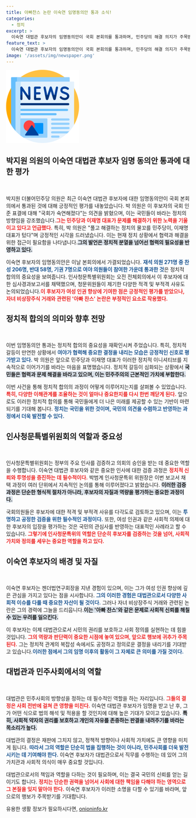 ```yaml
---
title: 아빠찬스 논란 이숙연 임명동의안 통과 소식!
categories:
  - 정치
excerpt: >
  이숙연 대법관 후보자의 임명동의안이 국회 본회의를 통과하며, 민주당의 해결 의지가 주목받고 있다. 박지원 의원은 국민이 바라는 정치라 강조하며, 여야 간 원활한 소통의 중요성을 역설했다.
feature_text: >
  이숙연 대법관 후보자의 임명동의안이 국회 본회의를 통과하며, 민주당의 해결 의지가 주목받고 있다. 박지원 의원은 국민이 바라는 정치라 강조하며, 여야 간 원활한 소통의 중요성을 역설했다.
image: '/assets/img/newspaper.png'
---
```


<p><img src="/assets/img/newspaper.png" alt="kimp 속보" /></p>

<h2 data-ke-size="size26">박지원 의원의 이숙연 대법관 후보자 임명 동의안 통과에 대한 평가</h2>

<p data-ke-size="size16">&nbsp;</p>

<p>박지원 더불어민주당 의원은 최근 이숙연 대법관 후보자에 대한 임명동의안이 국회 본회의에서 통과된 것에 대해 긍정적인 평가를 내놓았습니다. 박 의원은 이 후보자의 국회 인준 표결에 대해 "국회가 숙연해졌다"는 의견을 밝혔으며, 이는 국민들이 바라는 정치의 방향임을 강조했습니다.<b><span style="color: #ee2323;">그는 민주당과 이재명 대표가 문제를 해결하기 위한 노력을 기울이고 있다고 언급했다.</span></b> 특히, 박 의원은 "풀고 해결하는 정치의 물꼬를 민주당이, 이재명 대표가 텄다"며 긍정적인 시각을 드러냈습니다. 이는 현재 정치 상황에서 협력과 해결을 위한 접근이 필요함을 나타냅니다.<b><span style="background-color: #21538527;">그의 발언은 정치적 분열을 넘어선 협력의 필요성을 반영하고 있다.</span></b></p>

<p>이숙연 후보자의 임명동의안은 이날 본회의에서 가결되었습니다. <b><span style="color: #1a5490;">재석 의원 271명 중 찬성 206명, 반대 58명, 기권 7명으로 여야 의원들이 참여한 가운데 통과한 것</span></b>은 정치적 합의의 중요성을 보여줍니다. 인사청문특별위원회는 오전 전체회의에서 이 후보자에 대한 심사경과보고서를 채택했으며, 청문위원들이 제기한 다양한 적격 및 부적격 사유도 논의되었습니다.<b><span style="color: #ee2323;">이 후보자가 여성 인권 향상에 기여한 점은 긍정적인 평가를 받았으나, 자녀 비상장주식 거래와 관련된 '아빠 찬스' 논란은 부정적인 요소로 작용했다.</span></b></p>

<h2 data-ke-size="size26">정치적 합의의 의미와 향후 전망</h2>

<p data-ke-size="size16">&nbsp;</p>

<p>이번 임명동의안 통과는 정치적 합의의 중요성을 재확인시켜 주었습니다. 특히, 정치적 갈등이 만연한 상황에서 <b><span style="color: #1a5490;">여야가 협력해 중요한 결정을 내리는 모습은 긍정적인 신호로 평가받고 있다.</span></b> 박 의원은 앞으로 민주당과 이재명 대표가 이러한 정치적 이니셔티브를 지속적으로 이어가기를 바라는 마음을 표명했습니다. 정치적 갈등이 심화되는 상황에서 <b><span style="background-color: #21538527;">국민들은 협력과 문제 해결을 바라고 있으며, 이는 민주주의의 근본적인 가치에 부합한다.</span></b></p>

<p>이번 사건을 통해 정치적 합의의 과정이 어떻게 이루어지는지를 살펴볼 수 있었습니다. <b><span style="color: #ee2323;">특히, 다양한 이해관계를 조율하는 것이 얼마나 중요한지를 다시 한번 깨닫게 된다.</span></b> 앞으로도 이러한 정치적 합의를 통해 국민들에게 더 나은 미래를 제공할 수 있는 기반이 마련되기를 기대해 봅니다. <b><span style="color: #1a5490;">정치는 국민을 위한 것이며, 국민의 의견을 수렴하고 반영하는 과정에서 더욱 발전할 수 있다.</span></b></p>

<h2 data-ke-size="size26">인사청문특별위원회의 역할과 중요성</h2>

<p data-ke-size="size16">&nbsp;</p>

<p>인사청문특별위원회는 정부의 주요 인사를 검증하고 의회의 승인을 받는 데 중요한 역할을 수행합니다. 이숙연 대법관 후보자와 같은 중요한 인사에 대한 검증 과정은 <b><span style="color: #ee2323;">정치적 신뢰와 투명성을 증진하는 데 필수적이다.</span></b> 박범계 인사청문특위 위원장은 이번 보고서 채택 과정이 여러 단위에서 지속적인 논의를 통해 이루어졌다고 밝혔습니다. <b><span style="background-color: #21538527;">이러한 검증 과정은 단순한 형식적 절차가 아니라, 후보자의 자질과 역량을 평가하는 중요한 과정이다.</span></b></p>

<p>국회의원들은 후보자에 대한 적격 및 부적격 사유를 다각도로 검토하고 있으며, 이는 <b><span style="color: #1a5490;">투명하고 공정한 검증을 위한 필수적인 과정이다.</span></b> 또한, 여성 인권과 같은 사회적 의제에 대한 후보자의 입장을 평가하는 것은 국민의 관심사를 반영하는 대표적인 사례라고 할 수 있습니다. <b><span style="color: #ee2323;">그렇기에 인사청문특위의 역할은 단순히 후보자를 검증하는 것을 넘어, 사회적 가치와 정의를 세우는 중요한 역할을 하고 있다.</span></b></p>

<h2 data-ke-size="size26">이숙연 후보자의 배경 및 자질</h2>

<p data-ke-size="size16">&nbsp;</p>

<p>이숙연 후보자는 젠더법연구회장을 지낸 경험이 있으며, 이는 그가 여성 인권 향상에 깊은 관심을 가지고 있다는 점을 시사합니다. <b><span style="color: #1a5490;">그의 이러한 경험은 대법관으로서 다양한 사회적 이슈를 다룰 때 중요한 자산이 될 것이다.</span></b> 그러나 자녀 비상장주식 거래와 관련된 논란은 그의 경력에 그늘을 드리웁니다.<b><span style="background-color: #21538527;">이는 '아빠 찬스'와 같은 문제로 사회적 신뢰를 해칠 수 있는 우려를 일으킨다.</span></b></p>

<p>이 후보자는 이제 대법관으로서 시민의 권리를 보호하고 사회 정의를 실현하는 데 힘쓸 것입니다. <b><span style="color: #ee2323;">그의 역량과 판단력이 중요한 시점에 놓여 있으며, 앞으로 행보에 귀추가 주목된다.</span></b> 그는 정치적 관계의 복잡성 속에서도 공정하고 정의로운 결정을 내리기를 기대받고 있습니다.<b><span style="color: #1a5490;">이러한 점에서 그의 임명 이후의 활동이 그 자체로 큰 의미를 가질 것이다.</span></b></p>

<h2 data-ke-size="size26">대법관과 민주사회에서의 역할</h2>

<p data-ke-size="size16">&nbsp;</p>

<p>대법관은 민주사회의 방향성을 정하는 데 필수적인 역할을 하는 자리입니다. <b><span style="color: #ee2323;">그들의 결정은 사회 전반에 걸쳐 큰 영향을 미친다.</span></b> 이숙연 대법관 후보자가 임명을 받고 난 후, 그가 어떤 식으로 법의 해석 및 적용을 할 것인지에 대해 높은 기대가 모이고 있습니다. <b><span style="background-color: #21538527;">특히, 사회적 약자의 권리를 보호하고 개인의 자유를 존중하는 판결을 내려주기를 바라는 목소리가 높다.</span></b></p>

<p>대법관의 결정은 재판에 그치지 않고, 정책적 방향이나 사회적 가치에도 큰 영향을 미치게 됩니다. <b><span style="color: #1a5490;">따라서 그의 역할은 단순히 법을 집행하는 것이 아니라, 민주사회를 더욱 발전시키는 데 기여해야 한다.</span></b> 이숙연 후보자가 대법관으로서 직무를 수행하는 데 있어 그의 가치관과 사회적 의식이 매우 중요할 것입니다.</p>

<p>대법관으로서의 책임과 역할을 다하는 것이 필요하며, 이는 결국 국민의 신뢰를 얻는 길이기도 합니다. <b><span style="color: #ee2323;">정치는 단순한 권력을 넘어서 사회에 대한 책임을 다해야 하는 영역으로 그 본질을 잊지 말아야 한다.</span></b> 이숙연 후보자가 이러한 소명을 다할 수 있기를 바라며, 앞으로의 행보가 주목받기를 기대합니다.</p>
유용한 생활 정보가 필요하시다면, <a href="https://onioninfo.kr" rel="dofollow">onioninfo.kr</a>


